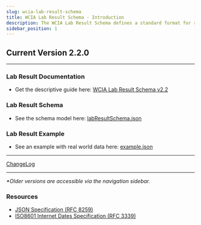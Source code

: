```yaml
---
slug: wcia-lab-result-schema
title: WCIA Lab Result Schema - Introduction
description: The WCIA Lab Result Schema defines a standard format for representing laboratory results in interoperability.
sidebar_position: 1
---
```


## Current Version 2.2.0

---

### Lab Result Documentation
- Get the descriptive guide here: [WCIA Lab Result Schema v2.2](/docs/wcia-lab-result-schema/version-2-2)

### Lab Result Schema
- See the schema model here: [labResultSchema.json](./assets/v-2-2-lab-result-schema.json)

### Lab Result Example
- See an example with real world data here: [example.json](./assets/v-2-2-example.json)

---

[ChangeLog](/docs/wcia-lab-result-schema/CHANGELOG)

---

_*Older versions are accessible via the navigation sidebar._

### Resources

- [JSON Specification (RFC 8259)](https://www.ietf.org/rfc/rfc8259.txt)
- [ISO8601 Internet Dates Specification (RFC 3339)](https://www.ietf.org/rfc/rfc3339.txt)